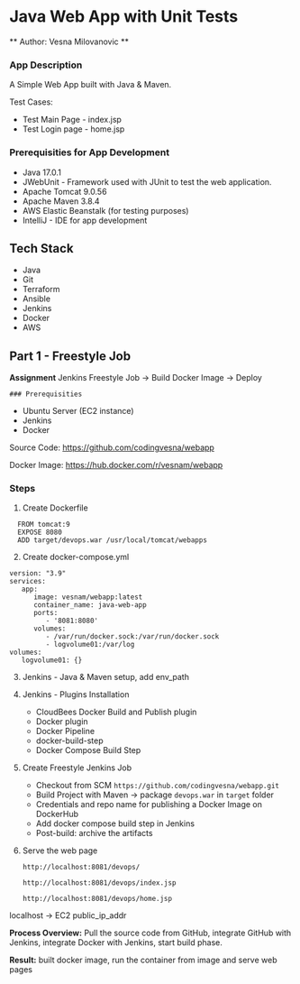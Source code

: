 # Java Web App with Unit Tests
** Author: Vesna Milovanovic **

### App Description
  A Simple Web App built with Java & Maven.
 
  Test Cases:
  - Test Main Page - index.jsp
  - Test Login page - home.jsp

### Prerequisities for App Development

 - Java 17.0.1
 - JWebUnit - Framework used with JUnit to test the web application.
 - Apache Tomcat 9.0.56
 - Apache Maven 3.8.4 
 - AWS Elastic Beanstalk (for testing purposes)
 - IntelliJ - IDE for app development
 
## Tech Stack
 - Java
 - Git
 - Terraform
 - Ansible
 - Jenkins
 - Docker
 - AWS
 
 ## Part 1 - Freestyle Job
 **Assignment** Jenkins Freestyle Job -> Build Docker Image -> Deploy 
 
	### Prerequisities 
   - Ubuntu Server (EC2 instance)
   - Jenkins
   - Docker
 
   Source Code: https://github.com/codingvesna/webapp
   
   Docker Image: https://hub.docker.com/r/vesnam/webapp
   
   ### Steps
  1. Create Dockerfile 
  ```
	FROM tomcat:9
	EXPOSE 8080
	ADD target/devops.war /usr/local/tomcat/webapps
 ```
  2. Create docker-compose.yml 
```
version: "3.9"
services:
   app:
      image: vesnam/webapp:latest
      container_name: java-web-app
      ports:
         - '8081:8080'
      volumes:
         - /var/run/docker.sock:/var/run/docker.sock
         - logvolume01:/var/log
volumes:
   logvolume01: {}
```
  
  3. Jenkins - Java & Maven setup, add env_path
  
  4. Jenkins - Plugins Installation 
     - CloudBees Docker Build and Publish plugin
	 - Docker plugin
	 - Docker Pipeline
	 - docker-build-step
	 - Docker Compose Build Step 
	 
  5. Create Freestyle Jenkins Job
     - Checkout from SCM `https://github.com/codingvesna/webapp.git`
	 - Build Project with Maven -> package `devops.war` in `target` folder
	 - Credentials and repo name for publishing a Docker Image on DockerHub
	 - Add docker compose build step in Jenkins
	 - Post-build: archive the artifacts	 
  
  6. Serve the web page 
  
     `http://localhost:8081/devops/`
	 
     `http://localhost:8081/devops/index.jsp`
	 
	 `http://localhost:8081/devops/home.jsp`
	 
   localhost -> EC2 public_ip_addr
 
**Process Overview:** Pull the source code from GitHub, integrate GitHub with Jenkins, integrate Docker with Jenkins, start build phase.

**Result:** built docker image, run the container from image and serve web pages